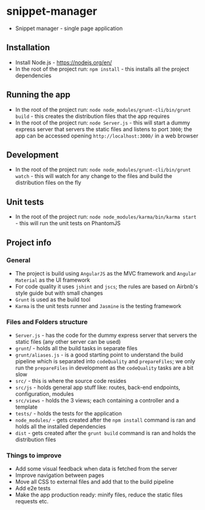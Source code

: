 # snippet-manager
- Snippet manager - single page application  

## Installation
- Install Node.js - https://nodejs.org/en/  
- In the root of the project run: `npm install` - this installs all the project dependencies  

## Running the app
- In the root of the project run: `node node_modules/grunt-cli/bin/grunt build` - this creates the distribution files that the app requires  
- In the root of the project run: `node Server.js` - this will start a dummy express server that servers the static files and listens to port `3000`; the app can be accessed opening `http://localhost:3000/` in a web browser  

## Development
- In the root of the project run: `node node_modules/grunt-cli/bin/grunt watch` - this will watch for any change to the files and build the distribution files on the fly    

## Unit tests
- In the root of the project run: `node node_modules/karma/bin/karma start` - this will run the unit tests on PhantomJS  

## Project info
### General
- The project is build using `AngularJS` as the MVC framework and `Angular Material` as the UI framework  
- For code quality it uses `jshint` and `jscs`; the rules are based on Airbnb's style guide but with small changes  
- `Grunt` is used as the build tool  
- `Karma` is the unit tests runner and `Jasmine` is the testing framework  

### Files and Folders structure
- `Server.js` - has the code for the dummy express server that servers the static files (any other server can be used)  
- `grunt`/ - holds all the build tasks in separate files  
- `grunt/aliases.js` - is a good starting point to understand the build pipeline which is separated into `codeQuality` and `prepareFiles`; we only run the `prepareFiles` in development as the `codeQuality` tasks are a bit slow  
- `src/` - this is where the source code resides  
- `src/js` - holds general app stuff like: routes, back-end endpoints, configuration, modules  
- `src/views` - holds the 3 views; each containing a controller and a template  
- `tests/` - holds the tests for the application  
- `node_modules/` - gets created after the `npm install` command is ran and holds all the installed dependencies
- `dist` - gets created after the `grunt build` command is ran and holds the distribution files

### Things to improve
- Add some visual feedback when data is fetched from the server  
- Improve navigation between pages  
- Move all CSS to external files and add that to the build pipeline  
- Add e2e tests  
- Make the app production ready: minify files, reduce the static files requests etc.
